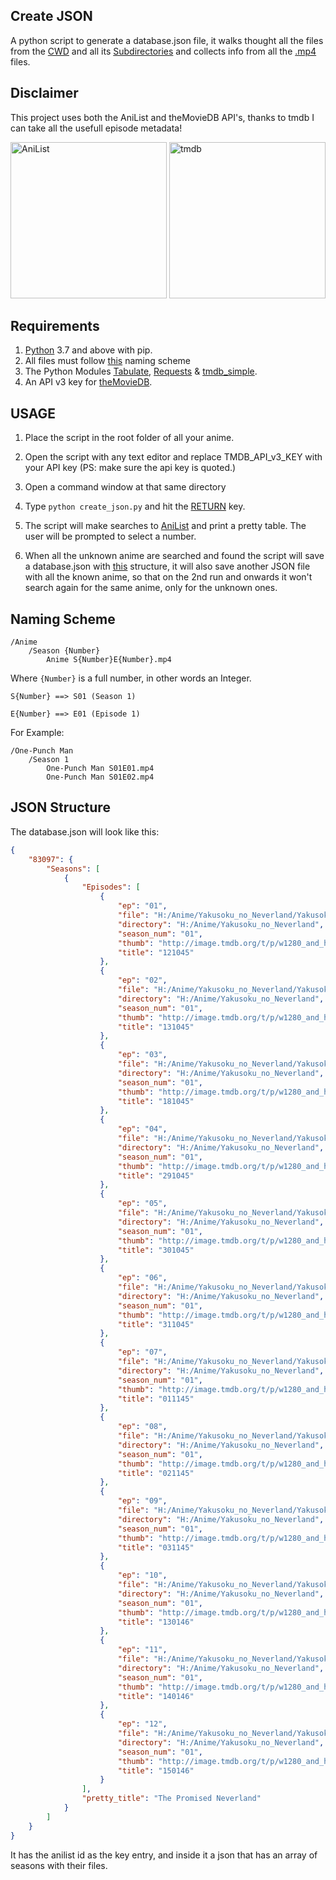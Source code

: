 ## Create JSON

A python script to generate a database.json file, it walks thought all the files from the [CWD](https://en.wikipedia.org/wiki/Working_directory) and all its [Subdirectories](https://www.computerhope.com/jargon/s/subdirec.htm) and collects info from all the [.mp4](https://en.wikipedia.org/wiki/MPEG-4_Part_14) files.

## Disclaimer
This project uses both the AniList and theMovieDB API's, thanks to tmdb I can take all the usefull episode metadata!

<img src="https://i.imgur.com/Ak72T73.png" alt="AniList" width=250 height=250>
<img src="https://www.themoviedb.org/assets/2/v4/logos/v2/blue_square_1-5bdc75aaebeb75dc7ae79426ddd9be3b2be1e342510f8202baf6bffa71d7f5c4.svg" alt="tmdb" width=250 height=250>

## Requirements

1. [Python](https://www.python.org/) 3.7 and above with pip.
2. All files must follow [this](#Naming-Scheme) naming scheme
3. The Python Modules [Tabulate](https://pypi.org/project/tabulate/), [Requests](https://pypi.org/project/requests/) & [tmdb_simple](https://pypi.org/project/tmdbsimple/).
4. An API v3 key for [theMovieDB](https://www.themoviedb.org/settings/api).



## USAGE

1. Place the script in the root folder of all your anime.

2. Open the script with any text editor and replace TMDB_API_v3_KEY with your API key (PS: make sure the api key is quoted.)

3. Open a command window at that same directory

4. Type ``python create_json.py`` and hit the [RETURN](https://pc.net/helpcenter/answers/keyboard_return_key#:~:text=The%20Return%20key%20has%20the,paper%20to%20the%20next%20line) key.

5. The script will make searches to [AniList](https://anilist.co) and print a pretty table. The user will be prompted to select a number.

6. When all the unknown anime are searched and found the script will save a database.json with [this](#JSON-Structure) structure, it will also save another JSON file with all the known anime, so that on the 2nd run and onwards it won't search again for the same anime, only for the unknown ones.




## Naming Scheme

```
/Anime
	/Season {Number}
		Anime S{Number}E{Number}.mp4
```

Where ``{Number}`` is a full number, in other words an Integer.

```
S{Number} ==> S01 (Season 1)

E{Number} ==> E01 (Episode 1)
```

For Example:

```
/One-Punch Man
	/Season 1
		One-Punch Man S01E01.mp4
		One-Punch Man S01E02.mp4
```

## JSON Structure

The database.json will look like this:

```json
{
    "83097": {
        "Seasons": [
            {
                "Episodes": [
                    {
                        "ep": "01",
                        "file": "H:/Anime/Yakusoku_no_Neverland/Yakusoku no Neverland S01E01.mp4",
                        "directory": "H:/Anime/Yakusoku_no_Neverland",
                        "season_num": "01",
                        "thumb": "http://image.tmdb.org/t/p/w1280_and_h720_bestv2/b9hFk5kwRcFUorxLQsOHasJnbDH.jpg",
                        "title": "121045"
                    },
                    {
                        "ep": "02",
                        "file": "H:/Anime/Yakusoku_no_Neverland/Yakusoku no Neverland S01E02.mp4",
                        "directory": "H:/Anime/Yakusoku_no_Neverland",
                        "season_num": "01",
                        "thumb": "http://image.tmdb.org/t/p/w1280_and_h720_bestv2/tSoiDOI9gb8gcRn14yEADvwytGj.jpg",
                        "title": "131045"
                    },
                    {
                        "ep": "03",
                        "file": "H:/Anime/Yakusoku_no_Neverland/Yakusoku no Neverland S01E03.mp4",
                        "directory": "H:/Anime/Yakusoku_no_Neverland",
                        "season_num": "01",
                        "thumb": "http://image.tmdb.org/t/p/w1280_and_h720_bestv2/kSTA7gukRLXcTDBRUfv7yedppSa.jpg",
                        "title": "181045"
                    },
                    {
                        "ep": "04",
                        "file": "H:/Anime/Yakusoku_no_Neverland/Yakusoku no Neverland S01E04.mp4",
                        "directory": "H:/Anime/Yakusoku_no_Neverland",
                        "season_num": "01",
                        "thumb": "http://image.tmdb.org/t/p/w1280_and_h720_bestv2/qCVsxLkXVZAYtWd1J0vf6Y3BBQu.jpg",
                        "title": "291045"
                    },
                    {
                        "ep": "05",
                        "file": "H:/Anime/Yakusoku_no_Neverland/Yakusoku no Neverland S01E05.mp4",
                        "directory": "H:/Anime/Yakusoku_no_Neverland",
                        "season_num": "01",
                        "thumb": "http://image.tmdb.org/t/p/w1280_and_h720_bestv2/tqBJO3K6Qfg8SCTvqY6KzVY7BdQ.jpg",
                        "title": "301045"
                    },
                    {
                        "ep": "06",
                        "file": "H:/Anime/Yakusoku_no_Neverland/Yakusoku no Neverland S01E06.mp4",
                        "directory": "H:/Anime/Yakusoku_no_Neverland",
                        "season_num": "01",
                        "thumb": "http://image.tmdb.org/t/p/w1280_and_h720_bestv2/pdlVrBEqYdAudqwdYesGzIUHuQZ.jpg",
                        "title": "311045"
                    },
                    {
                        "ep": "07",
                        "file": "H:/Anime/Yakusoku_no_Neverland/Yakusoku no Neverland S01E07.mp4",
                        "directory": "H:/Anime/Yakusoku_no_Neverland",
                        "season_num": "01",
                        "thumb": "http://image.tmdb.org/t/p/w1280_and_h720_bestv2/1TYFW08VvjK5gwBidlWk7wWCXbd.jpg",
                        "title": "011145"
                    },
                    {
                        "ep": "08",
                        "file": "H:/Anime/Yakusoku_no_Neverland/Yakusoku no Neverland S01E08.mp4",
                        "directory": "H:/Anime/Yakusoku_no_Neverland",
                        "season_num": "01",
                        "thumb": "http://image.tmdb.org/t/p/w1280_and_h720_bestv2/5JiTyxoO44tqkyzglHVfrMVF9Sb.jpg",
                        "title": "021145"
                    },
                    {
                        "ep": "09",
                        "file": "H:/Anime/Yakusoku_no_Neverland/Yakusoku no Neverland S01E09.mp4",
                        "directory": "H:/Anime/Yakusoku_no_Neverland",
                        "season_num": "01",
                        "thumb": "http://image.tmdb.org/t/p/w1280_and_h720_bestv2/8EpgmSuxcsKTB2WZTaxAuSJlD33.jpg",
                        "title": "031145"
                    },
                    {
                        "ep": "10",
                        "file": "H:/Anime/Yakusoku_no_Neverland/Yakusoku no Neverland S01E10.mp4",
                        "directory": "H:/Anime/Yakusoku_no_Neverland",
                        "season_num": "01",
                        "thumb": "http://image.tmdb.org/t/p/w1280_and_h720_bestv2/qX6DBqbQoZ9UPHbsCzCaM9GcaCm.jpg",
                        "title": "130146"
                    },
                    {
                        "ep": "11",
                        "file": "H:/Anime/Yakusoku_no_Neverland/Yakusoku no Neverland S01E11.mp4",
                        "directory": "H:/Anime/Yakusoku_no_Neverland",
                        "season_num": "01",
                        "thumb": "http://image.tmdb.org/t/p/w1280_and_h720_bestv2/jfVR52F24uiz5vl61xEHs4mzlak.jpg",
                        "title": "140146"
                    },
                    {
                        "ep": "12",
                        "file": "H:/Anime/Yakusoku_no_Neverland/Yakusoku no Neverland S01E12.mp4",
                        "directory": "H:/Anime/Yakusoku_no_Neverland",
                        "season_num": "01",
                        "thumb": "http://image.tmdb.org/t/p/w1280_and_h720_bestv2/2ly1dK8tdx2aNv5rLpjTEtPGUJ2.jpg",
                        "title": "150146"
                    }
                ],
                "pretty_title": "The Promised Neverland"
            }
        ]
    }
}
```

It has the anilist id as the key entry, and inside it a json that has an array of seasons with their files.
